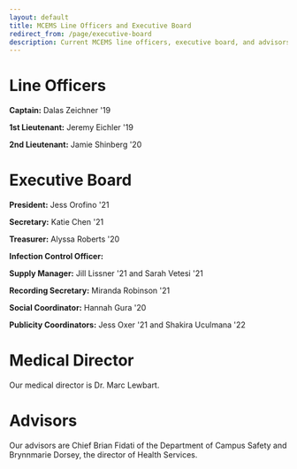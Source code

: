 ```yaml
---
layout: default
title: MCEMS Line Officers and Executive Board
redirect_from: /page/executive-board
description: Current MCEMS line officers, executive board, and advisors.
---
```


Line Officers
=============

**Captain:** Dalas Zeichner '19

**1st Lieutenant:** Jeremy Eichler '19

**2nd Lieutenant:** Jamie Shinberg '20

Executive Board
===============

**President:** Jess Orofino '21

**Secretary:** Katie Chen '21

**Treasurer:** Alyssa Roberts '20

**Infection Control Officer:** 

**Supply Manager:** Jill Lissner '21 and Sarah Vetesi '21

**Recording Secretary:** Miranda Robinson '21

**Social Coordinator:** Hannah Gura '20

**Publicity Coordinators:** Jess Oxer '21 and Shakira Uculmana '22

Medical Director
================

Our medical director is Dr. Marc Lewbart.

Advisors
========

Our advisors are Chief Brian Fidati of the Department of Campus Safety and Brynnmarie Dorsey, the director of Health Services.
